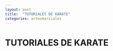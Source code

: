 ```yaml
---
layout: post
title:  "TUTORIALES DE KARATE"
categories: artesmarciales
---
```


# TUTORIALES DE KARATE

